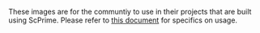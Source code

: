 These images are for the communtiy to use in their projects that are built using ScPrime. Please refer to [this document](https://support.sia.tech/article/yh3r6tb68h-brand-guidelines) for specifics on usage.
